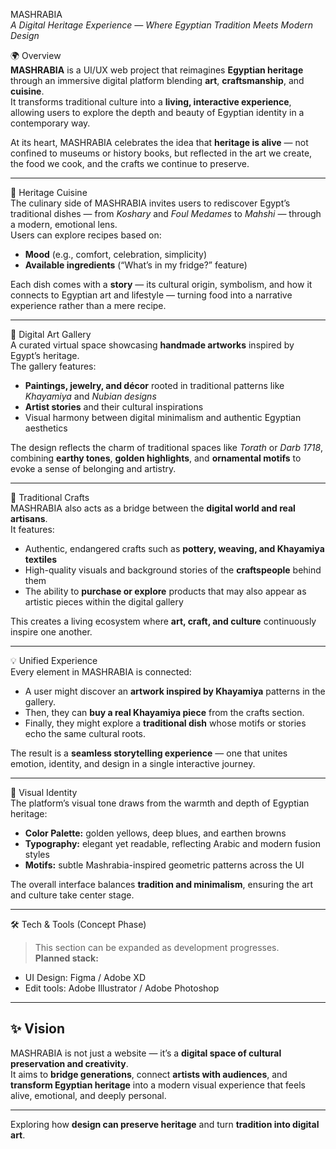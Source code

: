 MASHRABIA  
*A Digital Heritage Experience — Where Egyptian Tradition Meets Modern Design*

🌍 Overview  
**MASHRABIA** is a UI/UX web project that reimagines **Egyptian heritage** through an immersive digital platform blending **art**, **craftsmanship**, and **cuisine**.  
It transforms traditional culture into a **living, interactive experience**, allowing users to explore the depth and beauty of Egyptian identity in a contemporary way.

At its heart, MASHRABIA celebrates the idea that **heritage is alive** — not confined to museums or history books, but reflected in the art we create, the food we cook, and the crafts we continue to preserve.

---

🍲 Heritage Cuisine  
The culinary side of MASHRABIA invites users to rediscover Egypt’s traditional dishes — from *Koshary* and *Foul Medames* to *Mahshi* — through a modern, emotional lens.  
Users can explore recipes based on:
- **Mood** (e.g., comfort, celebration, simplicity)  
- **Available ingredients** (“What’s in my fridge?” feature)  

Each dish comes with a **story** — its cultural origin, symbolism, and how it connects to Egyptian art and lifestyle — turning food into a narrative experience rather than a mere recipe.

---

🎨 Digital Art Gallery  
A curated virtual space showcasing **handmade artworks** inspired by Egypt’s heritage.  
The gallery features:
- **Paintings, jewelry, and décor** rooted in traditional patterns like *Khayamiya* and *Nubian designs*  
- **Artist stories** and their cultural inspirations  
- Visual harmony between digital minimalism and authentic Egyptian aesthetics  

The design reflects the charm of traditional spaces like *Torath* or *Darb 1718*, combining **earthy tones**, **golden highlights**, and **ornamental motifs** to evoke a sense of belonging and artistry.

---

🧵 Traditional Crafts  
MASHRABIA also acts as a bridge between the **digital world and real artisans**.  
It features:
- Authentic, endangered crafts such as **pottery, weaving, and Khayamiya textiles**  
- High-quality visuals and background stories of the **craftspeople** behind them  
- The ability to **purchase or explore** products that may also appear as artistic pieces within the digital gallery  

This creates a living ecosystem where **art, craft, and culture** continuously inspire one another.

---

💡 Unified Experience  
Every element in MASHRABIA is connected:
- A user might discover an **artwork inspired by Khayamiya** patterns in the gallery.  
- Then, they can **buy a real Khayamiya piece** from the crafts section.  
- Finally, they might explore a **traditional dish** whose motifs or stories echo the same cultural roots.  

The result is a **seamless storytelling experience** — one that unites emotion, identity, and design in a single interactive journey.

---

🎨 Visual Identity  
The platform’s visual tone draws from the warmth and depth of Egyptian heritage:
- **Color Palette:** golden yellows, deep blues, and earthen browns  
- **Typography:** elegant yet readable, reflecting Arabic and modern fusion styles  
- **Motifs:** subtle Mashrabia-inspired geometric patterns across the UI  

The overall interface balances **tradition and minimalism**, ensuring the art and culture take center stage.

---

🛠️ Tech & Tools (Concept Phase)
> This section can be expanded as development progresses.  
**Planned stack:** 
- UI Design: Figma / Adobe XD  
- Edit tools: Adobe Illustrator / Adobe Photoshop  

---

## ✨ Vision  
MASHRABIA is not just a website — it’s a **digital space of cultural preservation and creativity**.  
It aims to **bridge generations**, connect **artists with audiences**, and **transform Egyptian heritage** into a modern visual experience that feels alive, emotional, and deeply personal.

---

Exploring how **design can preserve heritage** and turn **tradition into digital art**.
